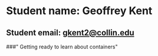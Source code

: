# Student name:  Geoffrey Kent
## Student email: gkent2@collin.edu 
###" Getting ready to learn about containers"

